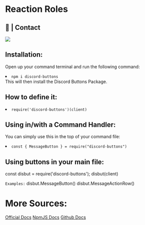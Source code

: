 # Reaction Roles
## 👥 | Contact
<a href="https://www.youtube.com/channel/UCxxK71QFN4_PrBhCFmH2Jmw"><img widhtsrc="https://raw.githubusercontent.com/MikeCodesDotNET/ColoredBadges/master/png/streaming/youtube%402x.png"></a></br>
<a href="https://discord.gg/lunary"><img src="https://discord.com/api/guilds/848272618971987988/widget.png?style=banner1"></a>

## Installation:
Open up your command terminal and run the following command:
<li><code>npm i discord-buttons</code></li> This will then install the <bold>Discord Buttons</bold> Package.

## How to define it:
<li><code>require('discord-buttons')(client)</li></code>

## Using in/with a Command Handler:
You can simply use this in the top of your command file:
<li><code>const { MessageButton } = require("discord-buttons")</code></li>

## Using buttons in your main file:
const disbut = require('discord-buttons');
disbut(client)

<code>Examples:</code>
disbut.MessageButton() 
disbut.MessageActionRow() 


# More Sources:
[Official Docs](https://discord-buttons.js.org/)
[NpmJS Docs](https://www.npmjs.com/package/discord-buttons)
[Github Docs](https://github.com/AngeloCore/discord-buttons)
